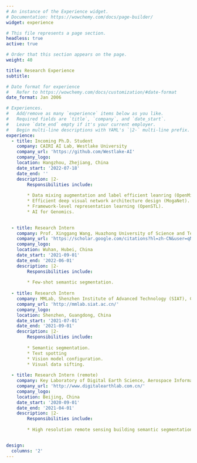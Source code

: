 ```yaml
---
# An instance of the Experience widget.
# Documentation: https://wowchemy.com/docs/page-builder/
widget: experience

# This file represents a page section.
headless: true
active: true

# Order that this section appears on the page.
weight: 40

title: Research Experience
subtitle:

# Date format for experience
#   Refer to https://wowchemy.com/docs/customization/#date-format
date_format: Jan 2006

# Experiences.
#   Add/remove as many `experience` items below as you like.
#   Required fields are `title`, `company`, and `date_start`.
#   Leave `date_end` empty if it's your current employer.
#   Begin multi-line descriptions with YAML's `|2-` multi-line prefix.
experience:
  - title: Incoming Ph.D. Student
    company: CAIRI AI Lab, Westlake University
    company_url: 'https://github.com/Westlake-AI'
    company_logo: 
    location: Hangzhou, Zhejiang, China
    date_start: '2022-07-18'
    date_end: ''
    description: |2-
        Responsibilities include:
  
        * Data mixing augmentation and label efficient leanring (OpenMixup, SAMix, SemiReward).
        * Efficient deep visual network architecture design (MogaNet).
        * Framework-level representation learning (OpenSTL).
        * AI for Genomics.
        

  - title: Research Intern
    company: Prof. Xinggang Wang, Huazhong University of Science and Technology
    company_url: 'https://scholar.google.com/citations?hl=zh-CN&user=qNCTLV0AAAAJ'
    company_logo: 
    location: Wuhan, Hubei, China
    date_start: '2021-09-01'
    date_end: '2022-06-01'
    description: |2-
        Responsibilities include:
        
        * Few-shot semantic segmentation.
     
  - title: Research Intern
    company: MMLab, Shenzhen Institute of Advanced Technology (SIAT), Chinese Academy of Sciences
    company_url: 'http://mmlab.siat.ac.cn/'
    company_logo: 
    location: Shenzhen, Guangdong, China
    date_start: '2021-07-01'
    date_end: '2021-09-01'
    description: |2-
        Responsibilities include:
        
        * Semantic segmentation.
        * Text spotting
        * Vision model configuration.
        * Visual data sifting.
   
  - title: Research Intern (remote)
    company: Key Laboratory of Digital Earth Science, Aerospace Information Research Institute, Chinese Academy of Sciences
    company_url: 'http://www.digitalearthlab.com.cn/'
    company_logo: 
    location: Beijing, China
    date_start: '2020-09-01'
    date_end: '2021-04-01'
    description: |2-
        Responsibilities include:
        
        * High resolution remote sensing building semantic segmentation.


design:
  columns: '2'
---
```


